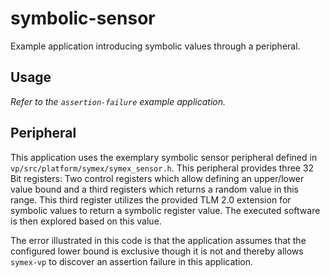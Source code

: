 # symbolic-sensor

Example application introducing symbolic values through a peripheral.

## Usage

*Refer to the `assertion-failure` example application.*

## Peripheral

This application uses the exemplary symbolic sensor peripheral defined
in `vp/src/platform/symex/symex_sensor.h`. This peripheral provides
three 32 Bit registers: Two control registers which allow defining an
upper/lower value bound and a third registers which returns a random
value in this range. This third register utilizes the provided TLM 2.0
extension for symbolic values to return a symbolic register value. The
executed software is then explored based on this value.

The error illustrated in this code is that the application assumes that
the configured lower bound is exclusive though it is not and thereby
allows `symex-vp` to discover an assertion failure in this application.
